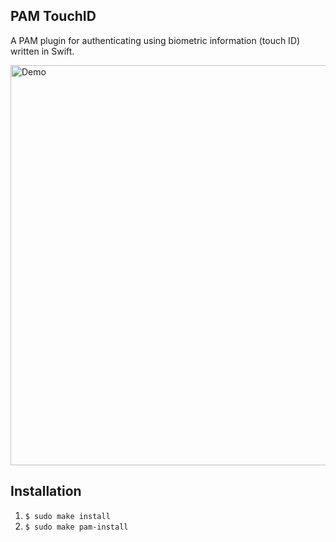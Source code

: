 PAM TouchID
-----------
A PAM plugin for authenticating using biometric information (touch ID) written in Swift.

<img src="https://cloud.githubusercontent.com/assets/232113/20745146/c5bd64d0-b694-11e6-8963-cc6f6a16d1f8.gif" alt="Demo" width="640" />

Installation
------------

1. `$ sudo make install`
2. `$ sudo make pam-install`
